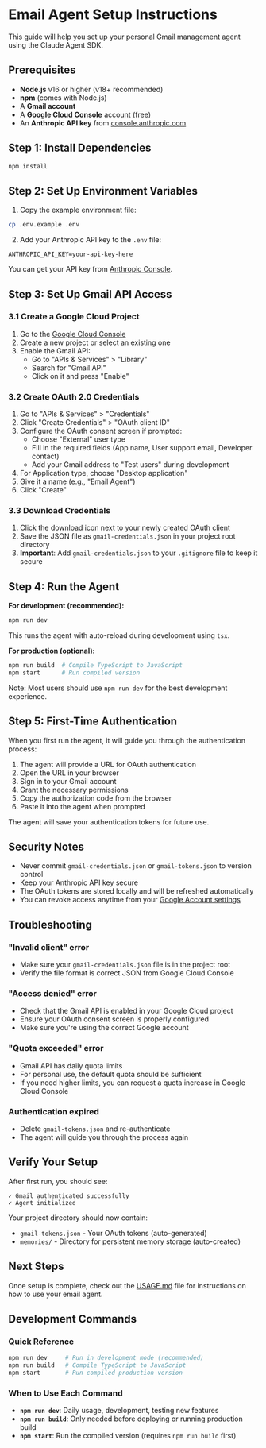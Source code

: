 # Email Agent Setup Instructions

This guide will help you set up your personal Gmail management agent using the Claude Agent SDK.

## Prerequisites

- **Node.js** v16 or higher (v18+ recommended)
- **npm** (comes with Node.js)
- A **Gmail account**
- A **Google Cloud Console** account (free)
- An **Anthropic API key** from [console.anthropic.com](https://console.anthropic.com/)

## Step 1: Install Dependencies

```bash
npm install
```

## Step 2: Set Up Environment Variables

1. Copy the example environment file:
```bash
cp .env.example .env
```

2. Add your Anthropic API key to the `.env` file:
```
ANTHROPIC_API_KEY=your-api-key-here
```

You can get your API key from [Anthropic Console](https://console.anthropic.com/).

## Step 3: Set Up Gmail API Access

### 3.1 Create a Google Cloud Project

1. Go to the [Google Cloud Console](https://console.cloud.google.com/)
2. Create a new project or select an existing one
3. Enable the Gmail API:
   - Go to "APIs & Services" > "Library"
   - Search for "Gmail API"
   - Click on it and press "Enable"

### 3.2 Create OAuth 2.0 Credentials

1. Go to "APIs & Services" > "Credentials"
2. Click "Create Credentials" > "OAuth client ID"
3. Configure the OAuth consent screen if prompted:
   - Choose "External" user type
   - Fill in the required fields (App name, User support email, Developer contact)
   - Add your Gmail address to "Test users" during development
4. For Application type, choose "Desktop application"
5. Give it a name (e.g., "Email Agent")
6. Click "Create"

### 3.3 Download Credentials

1. Click the download icon next to your newly created OAuth client
2. Save the JSON file as `gmail-credentials.json` in your project root directory
3. **Important**: Add `gmail-credentials.json` to your `.gitignore` file to keep it secure

## Step 4: Run the Agent

**For development (recommended):**

```bash
npm run dev
```

This runs the agent with auto-reload during development using `tsx`.

**For production (optional):**
```bash
npm run build  # Compile TypeScript to JavaScript
npm start      # Run compiled version
```

Note: Most users should use `npm run dev` for the best development experience.

## Step 5: First-Time Authentication

When you first run the agent, it will guide you through the authentication process:

1. The agent will provide a URL for OAuth authentication
2. Open the URL in your browser
3. Sign in to your Gmail account
4. Grant the necessary permissions
5. Copy the authorization code from the browser
6. Paste it into the agent when prompted

The agent will save your authentication tokens for future use.

## Security Notes

- Never commit `gmail-credentials.json` or `gmail-tokens.json` to version control
- Keep your Anthropic API key secure
- The OAuth tokens are stored locally and will be refreshed automatically
- You can revoke access anytime from your [Google Account settings](https://myaccount.google.com/permissions)

## Troubleshooting

### "Invalid client" error
- Make sure your `gmail-credentials.json` file is in the project root
- Verify the file format is correct JSON from Google Cloud Console

### "Access denied" error
- Check that the Gmail API is enabled in your Google Cloud project
- Ensure your OAuth consent screen is properly configured
- Make sure you're using the correct Google account

### "Quota exceeded" error
- Gmail API has daily quota limits
- For personal use, the default quota should be sufficient
- If you need higher limits, you can request a quota increase in Google Cloud Console

### Authentication expired
- Delete `gmail-tokens.json` and re-authenticate
- The agent will guide you through the process again

## Verify Your Setup

After first run, you should see:
```
✓ Gmail authenticated successfully
✓ Agent initialized
```

Your project directory should now contain:
- `gmail-tokens.json` - Your OAuth tokens (auto-generated)
- `memories/` - Directory for persistent memory storage (auto-created)

## Next Steps

Once setup is complete, check out the [USAGE.md](./USAGE.md) file for instructions on how to use your email agent.

## Development Commands

### Quick Reference
```bash
npm run dev     # Run in development mode (recommended)
npm run build   # Compile TypeScript to JavaScript
npm start       # Run compiled production version
```

### When to Use Each Command
- **`npm run dev`**: Daily usage, development, testing new features
- **`npm run build`**: Only needed before deploying or running production build
- **`npm start`**: Run the compiled version (requires `npm run build` first)